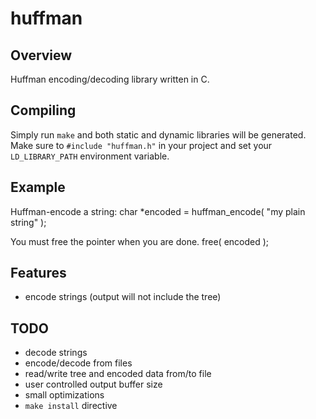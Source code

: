 # huffman

## Overview

Huffman encoding/decoding library written in C.

## Compiling

Simply run `make` and both static and dynamic libraries will be generated. Make sure to `#include "huffman.h"` in your project and set your `LD_LIBRARY_PATH` environment variable.

## Example

Huffman-encode a string:
    char *encoded = huffman_encode( "my plain string" );

You must free the pointer when you are done.
    free( encoded );

## Features

* encode strings (output will not include the tree)

## TODO

* decode strings
* encode/decode from files
* read/write tree and encoded data from/to file
* user controlled output buffer size
* small optimizations
* `make install` directive
